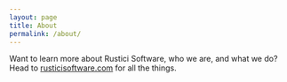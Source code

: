```yaml
---
layout: page
title: About
permalink: /about/
---
```


Want to learn more about Rustici Software, who we are, and what we do?  Head to [rusticisoftware.com](http://rusticisoftware.com/) for all the things.




